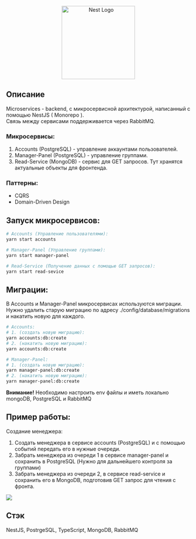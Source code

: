 <p align="center">
  <a href="http://nestjs.com/" target="blank"><img src="https://epc-lnr.ru/tecnologies/nest.png" width="200"  alt="Nest Logo" /></a>
</p>

## Описание

Microservices - backend, с микросервисной архитектурой, написанный с помощью NestJS ( Monorepo ).<br>
Связь между сервисами поддерживается через RabbitMQ.

### Микросервисы:

1. Accounts (PostgreSQL) - управление аккаунтами пользователей.
2. Manager-Panel (PostgreSQL) - управление группами.
3. Read-Service (MongoDB) - сервис для GET запросов. Тут хранятся актуальные объекты для фронтенда.

### Паттерны:

- CQRS
- Domain-Driven Design

## Запуск микросервисов:

```bash
# Accounts (Управление пользователями):
yarn start accounts

# Manager-Panel (Управление группами):
yarn start manager-panel

# Read-Service (Получение данных с помощью GET запросов):
yarn start read-sevice
```

## Миграции:

В Accounts и Manager-Panel микросервисах используются миграции. Нужно удалить старую миграцию по адресу ./config/database/migrations и накатить новую для каждого.

```bash
# Accounts:
# 1. (создать новую миграцию):
yarn accounts:db:create
# 2. (накатить новую миграцию):
yarn accounts:db:create

# Manager-Panel:
# 1. (создать новую миграцию):
yarn manager-panel:db:create
# 2. (накатить новую миграцию):
yarn manager-panel:db:create
```

<b>Внимание!</b> Необходимо настроить env файлы и иметь локально mongoDB, PostgreSQL и RabbitMQ

## Пример работы:

Создание менеджера: <br>

1. Создать менеджера в сервисе accounts (PostgreSQL) и с помощью событий передать его в нужные очереди.
2. Забрать менеджера из очереди 1 в сервисе manager-panel и сохранить в PostgreSQL (Нужно для дальнейшего контроля за группами)
3. Забрать менеджера из очереди 2, в сервисе read-service и сохранить его в MongoDB, подготовив GET запрос для чтения с фронта.

<img src="https://i.ibb.co/X33pB1q/1.png">

## Стэк

NestJS, PostrgeSQL, TypeScript, MongoDB, RabbitMQ
